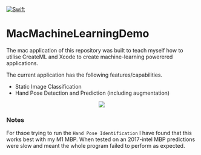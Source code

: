 [![Swift](https://github.com/MatthewTHFisher/MacMachineLearningDemo/actions/workflows/swift.yml/badge.svg)](https://github.com/MatthewTHFisher/MacMachineLearningDemo/actions/workflows/swift.yml)

# MacMachineLearningDemo

The mac application of this repository was built to teach myself how to utilise CreateML and Xcode to create machine-learning powerered applications.

The current application has the following features/capabilities.

- Static Image Classification
- Hand Pose Detection and Prediction (including augmentation)

<p align="center">
  <img src="Resources/handPosePredictionVideo.gif" />
</p>

### Notes

For thsoe trying to run the `Hand Pose Identification` I have found that this works best with my M1 MBP. When tested on an 2017-intel MBP predictions were slow and meant the whole program failed to perform as expected.
